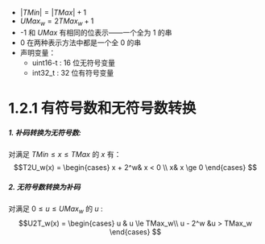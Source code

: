 + $|TMin| = |TMax| + 1$
+ $UMax_w = 2TMax_w + 1$
+ -1 和 $UMax$ 有相同的位表示——一个全为 1 的串
+ 0 在两种表示方法中都是一个全 0 的串
+ 声明变量：
	+ uint16-t : 16 位无符号变量
	+ int32_t : 32 位有符号变量

# 1.2.1 有符号数和无符号数转换
##### 1. 补码转换为无符号数:
对满足 $TMin \le x \le TMax$ 的 $x$ 有：
$$T2U_w(x) = 
\begin{cases}
x + 2^w& x < 0 \\
x& x \ge 0
\end{cases}
$$
##### 2. 无符号数转换为补码
对满足 $0 \le u \le UMax_w$ 的 $u$ :
$$U2T_w(x) = 
\begin{cases}
u & u \le TMax_w\\
u - 2^w &u > TMax_w
\end{cases}
$$
